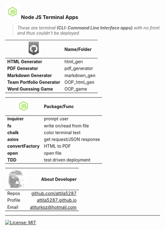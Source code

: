 ### ![alt text](https://raw.githubusercontent.com/attila5287/node_js/main/img/js.png  "node-js-png") Node JS Terminal Apps
> *These are terminal **(CLI: Command Line Interface apps)** with no front end thus couldn't be deployed*

| ![alt text](https://raw.githubusercontent.com/attila5287/node_js/main/img/gh.png "github-logo-png")  | Name/Folder| 
| --- |:---| 
**HTML Generator** | html_gen | github user stats as web page
**PDF Generator** | pdf_generator | append a resume.pdf file 
**Markdown Generator** | markdown_gen | creates click README.md
**Team Portfolio Generator** | OOP_html_gen | object oriented programming
**Word Guessing Game** | OOP_game | wheel of fortune in CLI

| ![alt text](https://raw.githubusercontent.com/attila5287/node_js/main/img/js.png  "node-js-png") | Package/Func | 
| ------------- |:-------------|
| **inquirer**  |  prompt user   | 
| **fs**  |  write on/read from file   | 
| **chalk**  | color terminal text    | 
| **axios**  | get request/JSON response    | 
| **convertFactory**  | HTML to PDF    | 
| **open**  | open file    | 
| **TDD**  | test driven deployment   | 

| ![alt text]( https://raw.githubusercontent.com/attila5287/node_js/main/img/dev.jpg "dev-icon") | About Developer | 
| -------------   | -------------: |
| Repos | [github.com/attila5287 ](https://github.com/attila5287/) |
| Profile | [ attila5287.github.io ](https:///attila5287.github.io/) |
| Email    |  atiturkoz@hotmail.com | 
---
[![License: MIT](https://img.shields.io/badge/License-MIT-yellow.svg)](https://opensource.org/licenses/MIT) 


